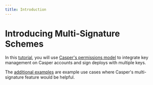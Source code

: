 ```yaml
---
title: Introduction
---
```


# Introducing Multi-Signature Schemes

In this [tutorial](./multi-sig-management.md), you will use [Casper's permissions model](../../../concepts/design/casper-design.md#accounts-permissions) to integrate key management on Casper accounts and sign deploys with multiple keys.

The [additional examples](./other-scenarios.md) are example use cases where Casper's multi-signature feature would be helpful.